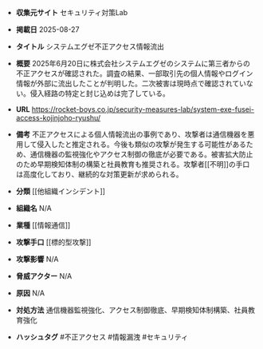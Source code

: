 - **収集元サイト**
セキュリティ対策Lab

- **掲載日**
2025-08-27

- **タイトル**
システムエグゼ不正アクセス情報流出

- **概要**
2025年6月20日に株式会社システムエグゼのシステムに第三者からの不正アクセスが確認された。調査の結果、一部取引先の個人情報やログイン情報が外部に流出したことが判明した。二次被害は現時点で確認されていない。侵入経路の特定と封じ込めは完了している。

- **URL**
https://rocket-boys.co.jp/security-measures-lab/system-exe-fusei-access-kojinjoho-ryushu/

- **備考**
不正アクセスによる個人情報流出の事例であり、攻撃者は通信機器を悪用して侵入したと推定される。今後も類似の攻撃が発生する可能性があるため、通信機器の監視強化やアクセス制御の徹底が必要である。被害拡大防止のため早期検知体制の構築と社員教育も推奨される。攻撃者[[不明]]の手口は高度化しており、継続的な対策更新が求められる。

- **分類**
[[他組織インシデント]]

- **組織名**
N/A

- **業種**
[[情報通信]]

- **攻撃手口**
[[標的型攻撃]]

- **攻撃影響**
N/A

- **脅威アクター**
N/A

- **原因**
N/A

- **対処方法**
通信機器監視強化、アクセス制御徹底、早期検知体制構築、社員教育強化

- **ハッシュタグ**
#不正アクセス #情報漏洩 #セキュリティ

